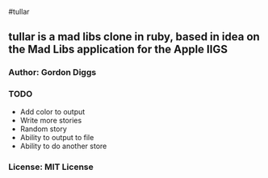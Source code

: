 #tullar

## tullar is a mad libs clone in ruby, based in idea on the Mad Libs application for the Apple IIGS

### Author: Gordon Diggs

### TODO
* Add color to output
* Write more stories
* Random story
* Ability to output to file
* Ability to do another store

### License: MIT License
